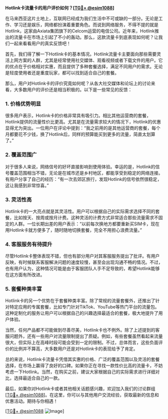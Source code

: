 **Hotlink卡流量卡的用户评价如何？[[TG💪+ @esim1088](https://t.me/s/esim1088)]**

在马来西亚这片土地上，互联网已经成为我们生活中不可或缺的一部分。无论是工作、学习还是娱乐，网络都扮演着重要角色。而说到网络服务，不得不提的就是Hotlink，这家由Axiata集团旗下的Celcom运营的电信公司。近年来，Hotlink推出的流量卡在市场上引起了不小的轰动。那么，这款流量卡到底表现如何呢？让我们一起来看看用户的真实反馈吧！

首先，我们得了解一下Hotlink卡的基本情况。Hotlink流量卡主要面向那些需要灵活上网方案的人群，尤其是经常使用社交媒体、观看视频或者下载文件的用户。它的优点在于价格相对实惠，而且提供了多种套餐选择，满足不同用户的需求。无论是轻度使用者还是重度玩家，都可以找到适合自己的套餐。

那么，用户对Hotlink卡的评价究竟如何呢？从各大社交媒体和论坛上的讨论来看，大多数用户的评价还是相当积极的。以下是一些常见的反馈：

### 1. **价格优势明显**
很多用户表示，Hotlink卡的价格非常具有吸引力。相比其他运营商的套餐，Hotlink提供的流量性价比更高。尤其是在流量需求较大的情况下，Hotlink的优惠显得尤为突出。一位用户在评论中提到：“我之前用的是其他运营商的套餐，每个月都要花不少钱，换了Hotlink后，同样的预算能买到更多的流量，简直太划算了。”

### 2. **覆盖范围广**
对于很多人来说，网络信号的好坏直接影响到使用体验。幸运的是，Hotlink的信号覆盖范围相当不错，无论是在城市还是乡村地区，都能享受到稳定的网络连接。有用户分享了自己的经历：“有一次去郊区旅行，发现Hotlink的信号依然很稳定，这让我感到非常惊喜。”

### 3. **灵活性高**
Hotlink卡的一大亮点就是其灵活性。用户可以根据自己的实际需求选择不同的套餐，比如按天、按周或按月计费。这种灵活的计费方式非常适合那些流量需求不固定的人群。一位长期出差的用户表示：“以前每次换地方都要重新买SIM卡，现在用Hotlink卡就方便多了，随时随地切换套餐，完全不用担心浪费流量。”

### 4. **客服服务有待提升**
尽管Hotlink卡整体表现不错，但也有部分用户对其客服服务提出了批评。有用户反映，有时候联系客服解决问题的速度较慢，甚至会出现沟通不畅的情况。不过，也有用户认为，这种情况可能是由于客服团队人手不足导致的，希望Hotlink能够在这方面有所改进。

### 5. **套餐种类丰富**
Hotlink卡的另一个优势在于套餐种类丰富。除了常规的流量套餐外，还推出了针对特定应用的专属套餐，比如专门针对TikTok、YouTube等热门平台的流量包。这种定制化的服务让用户可以根据自己的兴趣选择最适合的套餐，极大地提升了用户体验。

当然，任何产品都不可能做到尽善尽美，Hotlink卡也不例外。除了上述提到的客服问题外，还有一些用户对流量限制提出了质疑。例如，有些套餐虽然看起来流量很大，但实际上在高峰时段可能会受到一定的限制。不过，总体而言，这些负面评价的比例并不算高，大多数用户还是对Hotlink卡的表现给予了肯定。

总的来说，Hotlink卡流量卡凭借其实惠的价格、广泛的覆盖范围以及灵活的套餐选择，在市场上赢得了良好的口碑。如果你正在寻找一款性价比高的流量卡，不妨考虑一下Hotlink。当然，在购买之前，建议大家根据自己的实际需求进行详细对比，选择最适合自己的一款。

最后，如果你对Hotlink卡或者其他相关话题感兴趣，欢迎加入我们的讨论群组[[TG💪+ @esim1088](https://t.me/s/esim1088)]。在这里，你可以与其他用户交流经验，获取最新的信息和优惠活动。期待与你相遇！

[[TG💪+ @esim1088](https://t.me/s/esim1088) ![Image](https://i.postimg.cc/4NQfJmqS/Snipaste-2025-05-13-00-14-12.png)]